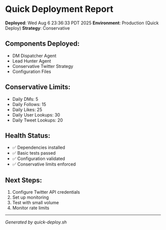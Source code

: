 # Quick Deployment Report

**Deployed**: Wed Aug  6 23:36:33 PDT 2025
**Environment**: Production (Quick Deploy)
**Strategy**: Conservative

## Components Deployed:
- DM Dispatcher Agent
- Lead Hunter Agent
- Conservative Twitter Strategy
- Configuration Files

## Conservative Limits:
- Daily DMs: 5
- Daily Follows: 15
- Daily Likes: 25
- Daily User Lookups: 30
- Daily Tweet Lookups: 20

## Health Status:
- ✅ Dependencies installed
- ✅ Basic tests passed
- ✅ Configuration validated
- ✅ Conservative limits enforced

## Next Steps:
1. Configure Twitter API credentials
2. Set up monitoring
3. Test with small volume
4. Monitor rate limits

---
*Generated by quick-deploy.sh*

